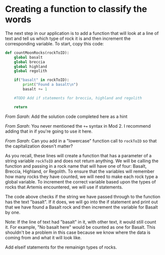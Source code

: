 # Creating a function to classify the words

The next step in our application is to add a function that will look at a line of text and tell us which type of rock it is and then increment the corresponding variable. To start, copy this code:

```python
def countMoonRocks(rockToID):
    global basalt
    global breccia
    global highland
    global regolith

    if("basalt" in rockToID):
        print("Found a basalt\n")
        basalt += 1

    #TODO Add if statements for breccia, highland and regolith

    return
```
*From Sarah*: Add the solution code completed here as a hint

*From Sarah*: You never mentioned the `+=` syntax in Mod 2. I recommend adding that in if you're going to use it here.

*From Sarah*: Can you add in a "lowercase" function call to `rockToID` so that the capitalization doesn't matter?

As you recall, these lines will create a function that has a parameter of a string variable `rockToID` and does not return anything. We will be calling the function and passing in a rock name that will have one of four: Basalt, Breccia, Highland, or Regolith. To ensure that the variables will remember how many rocks they have counted, we will need to make each rock type a global variable. To increment the correct variable based upon the types of rocks that Artemis encountered, we will use if statements.

The code above checks if the string we have passed through to the function has the text "basalt". If it does, we will go into the if statement and print out that we have found a Basalt rock and then increment the variable for Basalt by one. 

Note: If the line of text had "basalt" in it, with other text, it would still count it. For example, "No basalt here" would be counted as one for Basalt. This shouldn't be a problem in this case because we know where the data is coming from and what it will look like. 

Add elseif statements for the remainign types of rocks.
